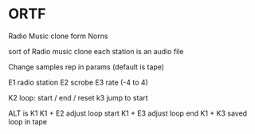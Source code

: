 # ORTF
Radio Music clone form Norns

sort of Radio music clone
each station is an audio file

Change samples rep in params
(default is tape)

E1 radio station
E2 scrobe
E3 rate (-4 to 4)

K2 loop: start / end / reset
k3 jump to start

ALT is K1
K1 + E2 adjust loop start
K1 + E3 adjust loop end
K1 + K3 saved  loop in tape
